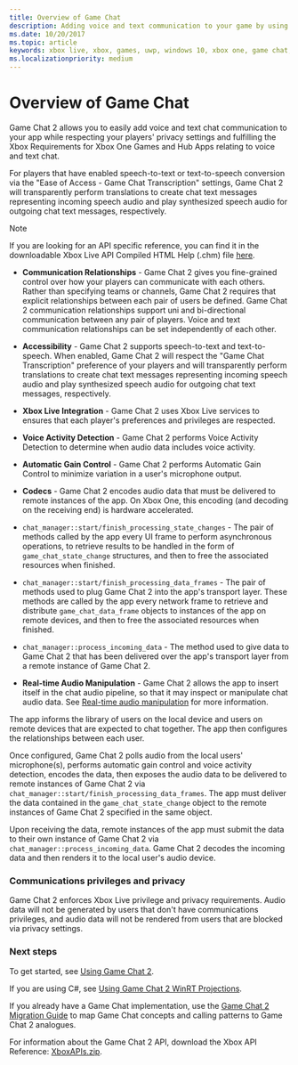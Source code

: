 ```yaml
---
title: Overview of Game Chat
description: Adding voice and text communication to your game by using Xbox Live Game Chat 2.
ms.date: 10/20/2017
ms.topic: article
keywords: xbox live, xbox, games, uwp, windows 10, xbox one, game chat, game chat 2, voice communication
ms.localizationpriority: medium
---
```


# Overview of Game Chat

Game Chat 2 allows you to easily add voice and text chat communication to your app while respecting your players' privacy settings and fulfilling the Xbox Requirements for Xbox One Games and Hub Apps relating to voice and text chat.

For players that have enabled speech-to-text or text-to-speech conversion via the "Ease of Access - Game Chat Transcription" settings, Game Chat 2 will transparently perform translations to create chat text messages representing incoming speech audio and play synthesized speech audio for outgoing chat text messages, respectively.


> [!NOTE]
> If you are looking for an API specific reference, you can find it in the downloadable Xbox Live API Compiled HTML Help (.chm) file [here](https://aka.ms/xboxliveuwpdocs).

- **Communication Relationships** - Game Chat 2 gives you fine-grained control over how your players can communicate with each others. Rather than specifying teams or channels, Game Chat 2 requires that explicit relationships between each pair of users be defined. Game Chat 2 communication relationships support uni and bi-directional communication between any pair of players. Voice and text communication relationships can be set independently of each other.

- **Accessibility** - Game Chat 2 supports speech-to-text and text-to-speech. When enabled, Game Chat 2 will respect the "Game Chat Transcription" preference of your players and will transparently perform translations to create chat text messages representing incoming speech audio and play synthesized speech audio for outgoing chat text messages, respectively.

- **Xbox Live Integration** - Game Chat 2 uses Xbox Live services to ensures that each player's preferences and privileges are respected.

- **Voice Activity Detection** - Game Chat 2 performs Voice Activity Detection to determine when audio data includes voice activity.

- **Automatic Gain Control** - Game Chat 2 performs Automatic Gain Control to minimize variation in a user's microphone output.

- **Codecs** - Game Chat 2 encodes audio data that must be delivered to remote instances of the app. On Xbox One, this encoding (and decoding on the receiving end) is hardware accelerated.

- `chat_manager::start/finish_processing_state_changes` - The pair of methods called by the app every UI frame to perform asynchronous operations, to retrieve results to be handled in the form of `game_chat_state_change` structures, and then to free the associated resources when finished.

- `chat_manager::start/finish_processing_data_frames` - The pair of methods used to plug Game Chat 2 into the app's transport layer. These methods are called by the app every network frame to retrieve and distribute `game_chat_data_frame` objects to instances of the app on remote devices, and then to free the associated resources when finished.

- `chat_manager::process_incoming_data` - The method used to give data to Game Chat 2 that has been delivered over the app's transport layer from a remote instance of Game Chat 2.

- **Real-time Audio Manipulation** - Game Chat 2 allows the app to insert itself in the chat audio pipeline, so that it may inspect or manipulate chat audio data. See [Real-time audio manipulation](real-time-audio-manipulation.md) for more information.


The app informs the library of users on the local device and users on remote devices that are expected to chat together.
The app then configures the relationships between each user.


Once configured, Game Chat 2 polls audio from the local users' microphone(s), performs automatic gain control and voice activity detection, encodes the data, then exposes the audio data to be delivered to remote instances of Game Chat 2 via `chat_manager::start/finish_processing_data_frames`.
The app must deliver the data contained in the `game_chat_state_change` object to the remote instances of Game Chat 2 specified in the same object.

Upon receiving the data, remote instances of the app must submit the data to their own instance of Game Chat 2 via `chat_manager::process_incoming_data`.
Game Chat 2 decodes the incoming data and then renders it to the local user's audio device.


### Communications privileges and privacy

Game Chat 2 enforces Xbox Live privilege and privacy requirements.
Audio data will not be generated by users that don't have communications privileges, and audio data will not be rendered from users that are blocked via privacy settings.


### Next steps

To get started, see [Using Game Chat 2](using-game-chat-2.md).

If you are using C#, see [Using Game Chat 2 WinRT Projections](using-game-chat-2-winrt.md).

If you already have a Game Chat implementation, use the [Game Chat 2 Migration Guide](game-chat-2-migration.md) to map Game Chat concepts and calling patterns to Game Chat 2 analogues.

For information about the Game Chat 2 API, download the Xbox API Reference: [XboxAPIs.zip](https://aka.ms/xboxliveuwpdocs).
